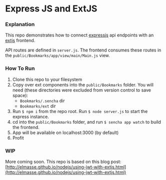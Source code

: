 # Express JS and ExtJS

### Explanation

This repo demonstrates how to connect [expressjs](http://expressjs.com/) api endpoints with an [extjs](http://docs.sencha.com/extjs/6.0/) frontend.

API routes are defined in `server.js`. The frontend consumes these routes in the `public/Bookmarks/app/view/main/Main.js` view.

### How To Run

1. Clone this repo to your filesystem
2. Copy over ext components into the `public/Bookmarks` folder.  You will need (these directories were excluded from version control to save space):
    - `Bookmarks/.sencha` dir
    - `Bookmarks/ext` dir
3. Run `$ npm i` from the repo root.  Run `$ node server.js` to start the express instance.
4. cd into the `public/Bookmarks` folder, and run `$ sencha app watch` to build the frontend.
5. App will be available on localhost:3000 (by default)
6. Profit

### WIP

More coming soon.  This repo is based on this blog post: [http://elmasse.github.io/nodejs/using-jwt-with-extjs.html](http://elmasse.github.io/nodejs/using-jwt-with-extjs.html)
